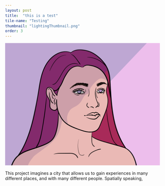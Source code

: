 ```yaml
---
layout: post
title:  "this is a test"
tile-name: "Testing"
thumbnail: "lightingThumbnail.png"
order: 3
---
```


![Hero Image](/img/colorHair.png)

This project imagines a city that allows us to gain experiences in many different places, and with many different people. Spatially speaking, 